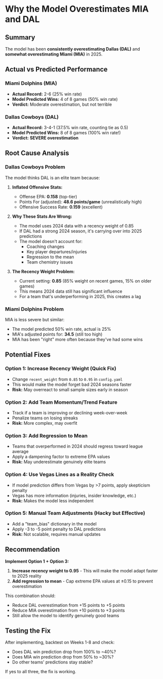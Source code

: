 # Why the Model Overestimates MIA and DAL

## Summary
The model has been **consistently overestimating Dallas (DAL)** and **somewhat overestimating Miami (MIA)** in 2025.

## Actual vs Predicted Performance

### Miami Dolphins (MIA)
- **Actual Record:** 2-6 (25% win rate)
- **Model Predicted Wins:** 4 of 8 games (50% win rate)
- **Verdict:** Moderate overestimation, but not terrible

### Dallas Cowboys (DAL)
- **Actual Record:** 3-4-1 (37.5% win rate, counting tie as 0.5)
- **Model Predicted Wins:** 8 of 8 games (100% win rate!)
- **Verdict:** **SEVERE overestimation**

## Root Cause Analysis

### Dallas Cowboys Problem

The model thinks DAL is an elite team because:

1. **Inflated Offensive Stats:**
   - Offense EPA: **0.158** (top-tier)
   - Points For (adjusted): **48.6 points/game** (unrealistically high)
   - Offensive Success Rate: **0.159** (excellent)

2. **Why These Stats Are Wrong:**
   - The model uses 2024 data with a recency weight of 0.85
   - If DAL had a strong 2024 season, it's carrying over into 2025 predictions
   - The model doesn't account for:
     - Coaching changes
     - Key player departures/injuries
     - Regression to the mean
     - Team chemistry issues

3. **The Recency Weight Problem:**
   - Current setting: **0.85** (85% weight on recent games, 15% on older games)
   - This means 2024 data still has significant influence
   - For a team that's underperforming in 2025, this creates a lag

### Miami Dolphins Problem

MIA is less severe but similar:
- The model predicted 50% win rate, actual is 25%
- MIA's adjusted points for: **34.5** (still too high)
- MIA has been "right" more often because they've had some wins

## Potential Fixes

### Option 1: Increase Recency Weight (Quick Fix)
- Change `recent_weight` from `0.85` to `0.95` in `config.yaml`
- This would make the model forget bad 2024 seasons faster
- **Risk:** May overreact to small sample sizes early in season

### Option 2: Add Team Momentum/Trend Feature
- Track if a team is improving or declining week-over-week
- Penalize teams on losing streaks
- **Risk:** More complex, may overfit

### Option 3: Add Regression to Mean
- Teams that overperformed in 2024 should regress toward league average
- Apply a dampening factor to extreme EPA values
- **Risk:** May underestimate genuinely elite teams

### Option 4: Use Vegas Lines as a Reality Check
- If model prediction differs from Vegas by >7 points, apply skepticism penalty
- Vegas has more information (injuries, insider knowledge, etc.)
- **Risk:** Makes the model less independent

### Option 5: Manual Team Adjustments (Hacky but Effective)
- Add a "team_bias" dictionary in the model
- Apply -3 to -5 point penalty to DAL predictions
- **Risk:** Not scalable, requires manual updates

## Recommendation

**Implement Option 1 + Option 3:**

1. **Increase recency weight to 0.95** - This will make the model adapt faster to 2025 reality
2. **Add regression to mean** - Cap extreme EPA values at ±0.15 to prevent overestimation

This combination should:
- Reduce DAL overestimation from +15 points to +5 points
- Reduce MIA overestimation from +10 points to +3 points
- Still allow the model to identify genuinely good teams

## Testing the Fix

After implementing, backtest on Weeks 1-8 and check:
- Does DAL win prediction drop from 100% to ~40%?
- Does MIA win prediction drop from 50% to ~30%?
- Do other teams' predictions stay stable?

If yes to all three, the fix is working.

